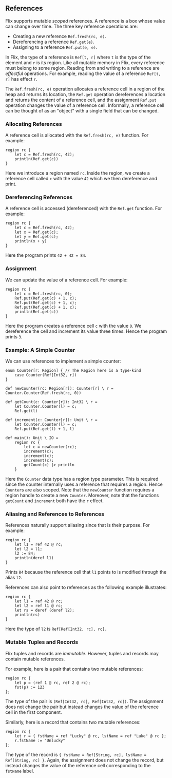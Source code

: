## References

Flix supports mutable _scoped_ references. A reference is a box whose value can
change over time. The three key reference operations are:

- Creating a new reference `Ref.fresh(rc, e)`.
- Dereferencing a reference `Ref.get(e)`.
- Assigning to a reference `Ref.put(e, e)`.

In Flix, the type of a reference is `Ref[t, r]` where `t` is the type of the
element and `r` is its region. Like all mutable memory in Flix, every reference
must belong to some region. Reading from and writing to a reference are
_effectful_ operations. For example, reading the value of a reference `Ref[t,
r]` has effect `r`.

The `Ref.fresh(rc, e)` operation allocates a reference cell in a region of the heap
and returns its location, the `Ref.get` operation dereferences a location and
returns the content of a reference cell, and the assignment `Ref.put` operation
changes the value of a reference cell. Informally, a reference cell can be
thought of as an "object" with a single field that can be changed.

### Allocating References

A reference cell is allocated with the `Ref.fresh(rc, e)` function. For example:

```flix
region rc {
    let c = Ref.fresh(rc, 42);
    println(Ref.get(c))
}
```

Here we introduce a region named `rc`. Inside the region, we create a reference
cell called `c` with the value `42` which we then dereference and print.

### Dereferencing References

A reference cell is accessed (dereferenced) with the `Ref.get` function. For example:

```flix
region rc {
    let c = Ref.fresh(rc, 42);
    let x = Ref.get(c);
    let y = Ref.get(c);
    println(x + y)
}
```

Here the program prints `42 + 42 = 84`.

### Assignment

We can update the value of a reference cell. For example:

```flix
region rc {
    let c = Ref.fresh(rc, 0);
    Ref.put(Ref.get(c) + 1, c);
    Ref.put(Ref.get(c) + 1, c);
    Ref.put(Ref.get(c) + 1, c);
    println(Ref.get(c))
}
```

Here the program creates a reference cell `c` with the value `0`. We dereference
the cell and increment its value three times. Hence the program prints `3`.

### Example: A Simple Counter

We can use references to implement a simple counter:

```flix
enum Counter[r: Region] { // The Region here is a type-kind
    case Counter(Ref[Int32, r])
}

def newCounter(rc: Region[r]): Counter[r] \ r = Counter.Counter(Ref.fresh(rc, 0))

def getCount(c: Counter[r]): Int32 \ r =
    let Counter.Counter(l) = c;
    Ref.get(l)

def increment(c: Counter[r]): Unit \ r =
    let Counter.Counter(l) = c;
    Ref.put(Ref.get(l) + 1, l)

def main(): Unit \ IO =
    region rc {
        let c = newCounter(rc);
        increment(c);
        increment(c);
        increment(c);
        getCount(c) |> println
    }
```

Here the `Counter` data type has a region type parameter. This is required since
the counter internally uses a reference that requires a region. Hence `Counter`s
are also scoped. Note that the `newCounter` function requires a region handle to
create a new `Counter`. Moreover, note that the functions `getCount` and
`increment` both have the `r` effect.

### Aliasing and References to References

References naturally support aliasing since that is their purpose. For example:

```flix
region rc {
    let l1 = ref 42 @ rc;
    let l2 = l1;
    l2 := 84;
    println(deref l1)
}
```

Prints `84` because the reference cell that `l1` points to is modified through
the alias `l2`.

References can also point to references as the following example illustrates:

```flix
region rc {
    let l1 = ref 42 @ rc;
    let l2 = ref l1 @ rc;
    let rs = deref (deref l2);
    println(rs)
}
```

Here the type of `l2` is `Ref[Ref[Int32, rc], rc]`.

### Mutable Tuples and Records

Flix tuples and records are _immutable_. However, tuples and records may contain
mutable references.

For example, here is a pair that contains two mutable references:

```flix
region rc {
    let p = (ref 1 @ rc, ref 2 @ rc);
    fst(p) := 123
};
```

The type of the pair is `(Ref[Int32, rc], Ref[Int32, rc])`. The assignment does
not change the pair but instead changes the value of the reference cell in the
first component.

Similarly, here is a record that contains two mutable references:

```flix
region rc {
    let r = { fstName = ref "Lucky" @ rc, lstName = ref "Luke" @ rc };
    r.fstName := "Unlucky"
};
```

The type of the record is `{ fstName = Ref[String, rc], lstName = Ref[String,
rc] }`. Again, the assignment does not change the record, but instead changes
the value of the reference cell corresponding to the `fstName` label.
